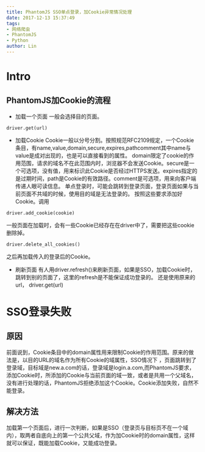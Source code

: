 ```yaml
---
title: PhantomJS SSO单点登录，加Cookie异常情况处理
date: 2017-12-13 15:37:49
tags: 
- 网络爬虫
- PhantomJS
- Python
author: Lin
---
```


# Intro
## PhantomJS加Cookie的流程
* 加载一个页面
一般会选择目的页面。
```
driver.get(url)
```
* 加载Cookie
Cookie一般以分号分割。按照规范RFC2109规定，一个Cookie条目，有name,value,domain,secure,expires,pathcomment其中name与value是成对出现的，也是可以直接看到的属性。
domain限定了cookie的作用范围，请求的域名不在此范围内时，浏览器不会发送Cookie。secure是一个可选项，没有值，用来标识此Cookie是否经过HTTPS发送。expires指定的是过期时间，path是Cookie的有效路径。comment是可选项，用来向客户端传递人眼可读信息。
单点登录时，可能会跳转到登录页面，登录页面如果与当前页面不共域的时候，使用目的域是无法登录的。
按照这些要求添加好Cookie。调用
```
driver.add_cookie(cookie)
```
<!--more-->
一般页面在加载时，会有一些Cookie已经存在在driver中了，需要把这些cookie删除掉。
```
driver.delete_all_cookies()
```
之后再加载传入的登录后的Cookie。
* 刷新页面
有人用driver.refresh()来刷新页面，如果是SSO，加载Cookie时，跳转到别的页面了，这里的refresh是不能保证成功登录的。
还是使用原来的url，
driver.get(url)

# SSO登录失败
## 原因
前面说到，Cookie条目中的domain属性用来限制Cookie的作用范围。原来的做法是，以目的URL的域名作为所有Cookie的域属性，SSO情况下
，页面跳转到了登录域，目标域是new.a.com的话，登录域是login.a.com,而PhantomJS要求，添加Cookie时，所添加的Cookie与当前页面的域一致，或者是共用一个父域名，没有进行处理的话，PhantomJS拒绝添加这个Cookie。Cookie添加失败，自然不能登录。
## 解决方法
加载第一个页面后，进行一次判断，如果是SSO（登录页与目标页不在一个域内），取两者自底向上的第一个公共父域，作为加Cookie时的domain属性，这样就可以保证，既能加载Cookie，又能成功登录。
